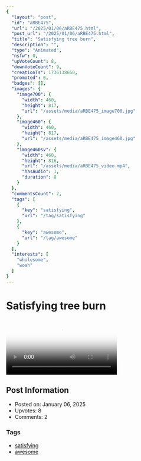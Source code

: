 ```yaml
---
{
  "layout": "post",
  "id": "aRBE475",
  "url": "/2025/01/06/aRBE475.html",
  "post_url": "/2025/01/06/aRBE475.html",
  "title": "Satisfying tree burn",
  "description": "",
  "type": "Animated",
  "nsfw": 0,
  "upVoteCount": 8,
  "downVoteCount": 9,
  "creationTs": 1736138650,
  "promoted": 0,
  "badges": [],
  "images": {
    "image700": {
      "width": 460,
      "height": 817,
      "url": "/assets/media/aRBE475_image700.jpg"
    },
    "image460": {
      "width": 460,
      "height": 817,
      "url": "/assets/media/aRBE475_image460.jpg"
    },
    "image460sv": {
      "width": 460,
      "height": 816,
      "url": "/assets/media/aRBE475_video.mp4",
      "hasAudio": 1,
      "duration": 8
    }
  },
  "commentsCount": 2,
  "tags": [
    {
      "key": "satisfying",
      "url": "/tag/satisfying"
    },
    {
      "key": "awesome",
      "url": "/tag/awesome"
    }
  ],
  "interests": [
    "wholesome",
    "woah"
  ]
}
---
```


# Satisfying tree burn

<video controls playsinline loop poster="/assets/media/aRBE475_image460.jpg">
  <source src="/assets/media/aRBE475_video.mp4" type="video/mp4">
  Your browser does not support the video tag.
</video>

## Post Information

- Posted on: January 06, 2025
- Upvotes: 8
- Comments: 2

### Tags

- [satisfying](/tag/satisfying)
- [awesome](/tag/awesome)
